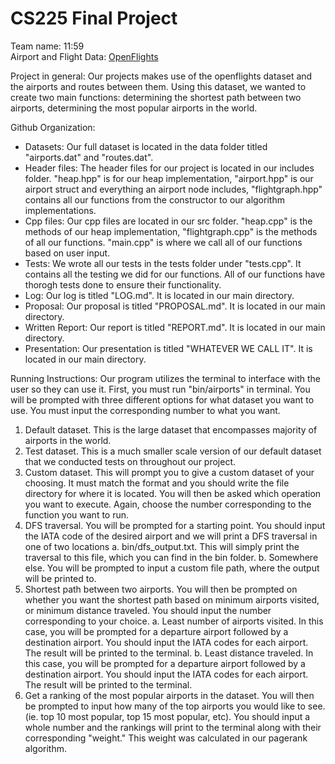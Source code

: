 # CS225 Final Project
Team name: 11:59  
Airport and Flight Data: [OpenFlights](https://openflights.org/data.html)

Project in general: Our projects makes use of the openflights dataset and the airports and routes between them. Using this dataset, we wanted to create two main functions: determining the shortest path between two airports, determining the most popular airports in the world. 

Github Organization:
 - Datasets: Our full dataset is located in the data folder titled "airports.dat" and "routes.dat". 
 - Header files: The header files for our project is located in our includes folder. "heap.hpp" is for our heap implementation, "airport.hpp" is our airport struct and everything an airport node includes, "flightgraph.hpp" contains all our functions from the constructor to our algorithm implementations.
 - Cpp files: Our cpp files are located in our src folder. "heap.cpp" is the methods of our heap implementation, "flightgraph.cpp" is the methods of all our functions. "main.cpp" is where we call all of our functions based on user input. 
 - Tests: We wrote all our tests in the tests folder under "tests.cpp". It contains all the testing we did for our functions. All of our functions have thorogh tests done to ensure their functionality.
 - Log: Our log is titled "LOG.md". It is located in our main directory.
 - Proposal: Our proposal is titled "PROPOSAL.md". It is located in our main directory.
 - Written Report: Our report is titled "REPORT.md". It is located in our main directory.
 - Presentation: Our presentation is titled "WHATEVER WE CALL IT". It is located in our main directory.

Running Instructions:
Our program utilizes the terminal to interface with the user so they can use it. First, you must run "bin/airports" in terminal. You will be prompted with three different options for what dataset you want to use. You must input the corresponding number to what you want.
  1. Default dataset. This is the large dataset that encompasses majority of airports in the world.
  2. Test dataset. This is a much smaller scale version of our default dataset that we conducted tests on throughout our project.
  3. Custom dataset. This will prompt you to give a custom dataset of your choosing. It must match the format and you should write the file directory for where it is located.
You will then be asked which operation you want to execute. Again, choose the number corresponding to the function you want to run.
  1. DFS traversal. You will be prompted for a starting point. You should input the IATA code of the desired airport and we will print a DFS traversal in one of two locations
    a. bin/dfs_output.txt. This will simply print the traversal to this file, which you can find in the bin folder.
    b. Somewhere else. You will be prompted to input a custom file path, where the output will be printed to.
  2. Shortest path between two airports. You will then be prompted on whether you want the shortest path based on minimum airports visited, or minimum distance traveled. You should input the number corresponding to your choice.
    a. Least number of airports visited. In this case, you will be prompted for a departure airport followed by a destination airport. You should input the IATA codes for each airport. The result will be printed to the terminal.
    b. Least distance traveled. In this case, you will be prompted for a departure airport followed by a destination airport. You should input the IATA codes for each airport. The result will be printed to the terminal.
  3. Get a ranking of the most popular airports in the dataset. You will then be prompted to input how many of the top airports you would like to see. (ie. top 10 most popular, top 15 most popular, etc). You should input a whole number and the rankings will print to the terminal along with their corresponding "weight." This weight was calculated in our pagerank algorithm.
